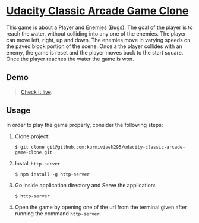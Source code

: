 # [Udacity Classic Arcade Game Clone](https://github.com/udacity/frontend-nanodegree-arcade-game)

This game is about a Player and Enemies (Bugs). The goal of the player is to reach the water, without colliding into any one of the enemies. The player can move left, right, up and down. The enemies move in varying speeds on the paved block portion of the scene. Once a the player collides with an enemy, the game is reset and the player moves back to the start square. Once the player reaches the water the game is won.

## Demo

> [Check it live](http://kurmivivek295.github.io/udacity-classic-arcade-game-clone/).

## Usage

In order to play the game properly, consider the following steps:

1. Clone project:

    ```
    $ git clone git@github.com:kurmivivek295/udacity-classic-arcade-game-clone.git
    ```
2. Install `http-server`

    ```
    $ npm install -g http-server
    ```
	
3. Go inside application directory and Serve the application:

    ```
    $ http-server
    ```
	

4. Open the game by opening one of the url from the terminal given after running the command `http-server`.